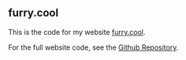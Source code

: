 ## furry.cool
This is the code for my website [furry.cool](https://furry.cool).

For the full website code, see the [Github Repository](https://github.com/DonovanDMC/Websites).
